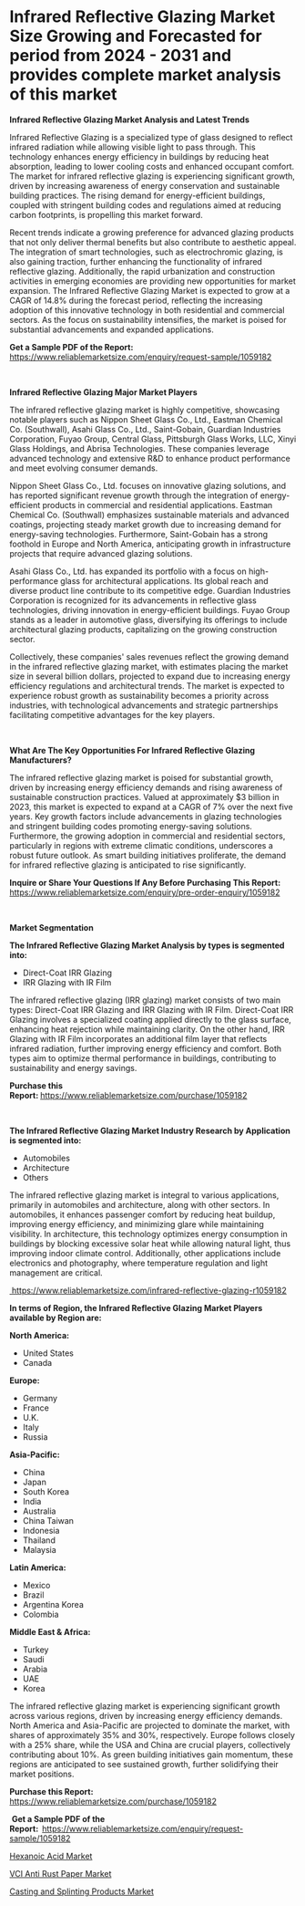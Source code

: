 <p><h1>Infrared Reflective Glazing Market Size Growing and Forecasted for period from 2024 - 2031 and provides complete market analysis of this market</h1></p><p><strong>Infrared Reflective Glazing Market Analysis and Latest Trends</strong></p>
<p><p>Infrared Reflective Glazing is a specialized type of glass designed to reflect infrared radiation while allowing visible light to pass through. This technology enhances energy efficiency in buildings by reducing heat absorption, leading to lower cooling costs and enhanced occupant comfort. The market for infrared reflective glazing is experiencing significant growth, driven by increasing awareness of energy conservation and sustainable building practices. The rising demand for energy-efficient buildings, coupled with stringent building codes and regulations aimed at reducing carbon footprints, is propelling this market forward.</p><p>Recent trends indicate a growing preference for advanced glazing products that not only deliver thermal benefits but also contribute to aesthetic appeal. The integration of smart technologies, such as electrochromic glazing, is also gaining traction, further enhancing the functionality of infrared reflective glazing. Additionally, the rapid urbanization and construction activities in emerging economies are providing new opportunities for market expansion. The Infrared Reflective Glazing Market is expected to grow at a CAGR of 14.8% during the forecast period, reflecting the increasing adoption of this innovative technology in both residential and commercial sectors. As the focus on sustainability intensifies, the market is poised for substantial advancements and expanded applications.</p></p>
<p><strong>Get a Sample PDF of the Report:&nbsp;</strong> <a href="https://www.reliablemarketsize.com/enquiry/request-sample/1059182?utm_campaign=1131&utm_medium=2&utm_source=Github&utm_content=ia&utm_term=07112024&utm_id=infrared-reflective-glazing">https://www.reliablemarketsize.com/enquiry/request-sample/1059182</a></p>
<p>&nbsp;</p>
<p><strong>Infrared Reflective Glazing Major Market Players</strong></p>
<p><p>The infrared reflective glazing market is highly competitive, showcasing notable players such as Nippon Sheet Glass Co., Ltd., Eastman Chemical Co. (Southwall), Asahi Glass Co., Ltd., Saint-Gobain, Guardian Industries Corporation, Fuyao Group, Central Glass, Pittsburgh Glass Works, LLC, Xinyi Glass Holdings, and Abrisa Technologies. These companies leverage advanced technology and extensive R&D to enhance product performance and meet evolving consumer demands.</p><p>Nippon Sheet Glass Co., Ltd. focuses on innovative glazing solutions, and has reported significant revenue growth through the integration of energy-efficient products in commercial and residential applications. Eastman Chemical Co. (Southwall) emphasizes sustainable materials and advanced coatings, projecting steady market growth due to increasing demand for energy-saving technologies. Furthermore, Saint-Gobain has a strong foothold in Europe and North America, anticipating growth in infrastructure projects that require advanced glazing solutions.</p><p>Asahi Glass Co., Ltd. has expanded its portfolio with a focus on high-performance glass for architectural applications. Its global reach and diverse product line contribute to its competitive edge. Guardian Industries Corporation is recognized for its advancements in reflective glass technologies, driving innovation in energy-efficient buildings. Fuyao Group stands as a leader in automotive glass, diversifying its offerings to include architectural glazing products, capitalizing on the growing construction sector.</p><p>Collectively, these companies' sales revenues reflect the growing demand in the infrared reflective glazing market, with estimates placing the market size in several billion dollars, projected to expand due to increasing energy efficiency regulations and architectural trends. The market is expected to experience robust growth as sustainability becomes a priority across industries, with technological advancements and strategic partnerships facilitating competitive advantages for the key players.</p></p>
<p>&nbsp;</p>
<p><strong>What Are The Key Opportunities For Infrared Reflective Glazing Manufacturers?</strong></p>
<p><p>The infrared reflective glazing market is poised for substantial growth, driven by increasing energy efficiency demands and rising awareness of sustainable construction practices. Valued at approximately $3 billion in 2023, this market is expected to expand at a CAGR of 7% over the next five years. Key growth factors include advancements in glazing technologies and stringent building codes promoting energy-saving solutions. Furthermore, the growing adoption in commercial and residential sectors, particularly in regions with extreme climatic conditions, underscores a robust future outlook. As smart building initiatives proliferate, the demand for infrared reflective glazing is anticipated to rise significantly.</p></p>
<p><strong>Inquire or Share Your Questions If Any Before Purchasing This Report:</strong> <a href="https://www.reliablemarketsize.com/enquiry/pre-order-enquiry/1059182?utm_campaign=1131&utm_medium=2&utm_source=Github&utm_content=ia&utm_term=07112024&utm_id=infrared-reflective-glazing">https://www.reliablemarketsize.com/enquiry/pre-order-enquiry/1059182</a></p>
<p>&nbsp;</p>
<p><strong>Market Segmentation</strong></p>
<p><strong>The Infrared Reflective Glazing Market Analysis by types is segmented into:</strong></p>
<p><ul><li>Direct-Coat IRR Glazing</li><li>IRR Glazing with IR Film</li></ul></p>
<p><p>The infrared reflective glazing (IRR glazing) market consists of two main types: Direct-Coat IRR Glazing and IRR Glazing with IR Film. Direct-Coat IRR Glazing involves a specialized coating applied directly to the glass surface, enhancing heat rejection while maintaining clarity. On the other hand, IRR Glazing with IR Film incorporates an additional film layer that reflects infrared radiation, further improving energy efficiency and comfort. Both types aim to optimize thermal performance in buildings, contributing to sustainability and energy savings.</p></p>
<p><strong>Purchase this Report:&nbsp;</strong><a href="https://www.reliablemarketsize.com/purchase/1059182?utm_campaign=1131&utm_medium=2&utm_source=Github&utm_content=ia&utm_term=07112024&utm_id=infrared-reflective-glazing">https://www.reliablemarketsize.com/purchase/1059182</a></p>
<p>&nbsp;</p>
<p><strong>The Infrared Reflective Glazing Market Industry Research by Application is segmented into:</strong></p>
<p><ul><li>Automobiles</li><li>Architecture</li><li>Others</li></ul></p>
<p><p>The infrared reflective glazing market is integral to various applications, primarily in automobiles and architecture, along with other sectors. In automobiles, it enhances passenger comfort by reducing heat buildup, improving energy efficiency, and minimizing glare while maintaining visibility. In architecture, this technology optimizes energy consumption in buildings by blocking excessive solar heat while allowing natural light, thus improving indoor climate control. Additionally, other applications include electronics and photography, where temperature regulation and light management are critical.</p></p>
<p><a href="https://www.reliablemarketsize.com/infrared-reflective-glazing-r1059182?utm_campaign=1131&utm_medium=2&utm_source=Github&utm_content=ia&utm_term=07112024&utm_id=infrared-reflective-glazing">&nbsp;https://www.reliablemarketsize.com/infrared-reflective-glazing-r1059182</a></p>
<p><strong>In terms of Region, the Infrared Reflective Glazing Market Players available by Region are:</strong></p>
<p>
    <p> <strong> North America: </strong>
        <ul>
            <li>United States</li>
            <li>Canada</li>
        </ul>
        </p> 
    <p> <strong> Europe: </strong>
        <ul>
            <li>Germany</li>
            <li>France</li>
            <li>U.K.</li>
            <li>Italy</li>
            <li>Russia</li>
        </ul>
        </p> 
    <p> <strong> Asia-Pacific: </strong>
        <ul>
            <li>China</li>
            <li>Japan</li>
            <li>South Korea</li>
            <li>India</li>
            <li>Australia</li>
            <li>China Taiwan</li>
            <li>Indonesia</li>
            <li>Thailand</li>
            <li>Malaysia</li>
        </ul>
        </p> 
    <p> <strong> Latin America: </strong>
        <ul>
            <li>Mexico</li>
            <li>Brazil</li>
            <li>Argentina Korea</li>
            <li>Colombia</li>
        </ul>
        </p> 
    <p> <strong> Middle East & Africa: </strong>
        <ul>
            <li>Turkey</li>
            <li>Saudi</li>
            <li>Arabia</li>
            <li>UAE</li>
            <li>Korea</li>
        </ul>
    </p>
    </p>
<p><p>The infrared reflective glazing market is experiencing significant growth across various regions, driven by increasing energy efficiency demands. North America and Asia-Pacific are projected to dominate the market, with shares of approximately 35% and 30%, respectively. Europe follows closely with a 25% share, while the USA and China are crucial players, collectively contributing about 10%. As green building initiatives gain momentum, these regions are anticipated to see sustained growth, further solidifying their market positions.</p></p>
<p><strong>Purchase this Report: </strong><a href="https://www.reliablemarketsize.com/purchase/1059182?utm_campaign=1131&utm_medium=2&utm_source=Github&utm_content=ia&utm_term=07112024&utm_id=infrared-reflective-glazing">https://www.reliablemarketsize.com/purchase/1059182</a></p>
<p>&nbsp;<strong>Get a Sample PDF of the Report:&nbsp;&nbsp;</strong><a href="https://www.reliablemarketsize.com/enquiry/request-sample/1059182?utm_campaign=1131&utm_medium=2&utm_source=Github&utm_content=ia&utm_term=07112024&utm_id=infrared-reflective-glazing">https://www.reliablemarketsize.com/enquiry/request-sample/1059182</a></p>
<p><strong></strong></p>
<p><p><a href="https://github.com/CliffMedina6/Market-Research-Report-List-7/blob/main/hexanoic-acid-market.md?utm_campaign=1131&utm_medium=2&utm_source=Github&utm_content=ia&utm_term=07112024&utm_id=infrared-reflective-glazing">Hexanoic Acid Market</a></p><p><a href="https://github.com/libbyquberhow/Market-Research-Report-List-1/blob/main/vci-anti-rust-paper-market.md?utm_campaign=1131&utm_medium=2&utm_source=Github&utm_content=ia&utm_term=07112024&utm_id=infrared-reflective-glazing">VCI Anti Rust Paper Market</a></p><p><a href="https://github.com/simaoav1leveto/Market-Research-Report-List-1/blob/main/casting-and-splinting-products-market.md?utm_campaign=1131&utm_medium=2&utm_source=Github&utm_content=ia&utm_term=07112024&utm_id=infrared-reflective-glazing">Casting and Splinting Products Market</a></p></p>